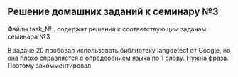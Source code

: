 ## Решение домашних заданий к семинару №3

Файлы task_№.. содержат решения к соответствующим задачам семинара №3

В задаче 20 пробовал использовать библиотеку langdetect от Google, но она плохо справляется с опредеоением языка по 1 слову. Нужна фраза. Поэтому закомментировал 
